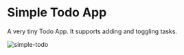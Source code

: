 # Simple Todo App

A very tiny Todo App. It supports adding and toggling tasks.

![simple-todo](https://github.com/hyperdiv/hyperdiv-apps/assets/5980501/06c2ede0-5280-4648-b028-fbf544f8dbab)

